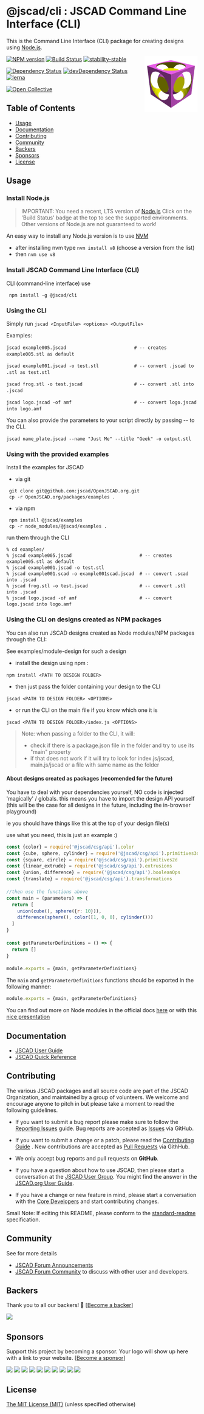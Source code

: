 # @jscad/cli : JSCAD Command Line Interface (CLI)

This is the Command Line Interface (CLI) package for creating designs using [Node.js](https://nodejs.org).

<img src="https://github.com/jscad/OpenJSCAD.org/raw/master/docs/logo.png" width="140" align="right" alt="JSCAD">

[![NPM version](https://badge.fury.io/js/%40jscad%2Fcli.svg)](https://badge.fury.io/js/%40jscad%2Fcli)
[![Build Status](https://travis-ci.org/jscad/OpenJSCAD.org.svg?branch=master)](https://travis-ci.org/jscad/OpenJSCAD.org)
[![stability-stable](https://img.shields.io/badge/stability-stable-green.svg)](https://github.com/emersion/stability-badges#stable)

[![Dependency Status](https://david-dm.org/jscad/OpenJSCAD.org.svg)](https://david-dm.org/jscad/OpenJSCAD.org)
[![devDependency Status](https://david-dm.org/jscad/OpenJSCAD.org/dev-status.svg)](https://david-dm.org/jscad/OpenJSCAD.org#info=devDependencies)
[![lerna](https://img.shields.io/badge/maintained%20with-lerna-cc00ff.svg)](https://lernajs.io/)

<a href="https://opencollective.com/openjscad"><img src="https://opencollective.com/openjscad/donate/button.png?color=blue" alt="Open Collective"></a>

## Table of Contents

- [Usage](#usage)
- [Documentation](#documentation)
- [Contributing](#contributing)
- [Community](#community)
- [Backers](#backers)
- [Sponsors](#sponsors)
- [License](#license)

## Usage

### Install Node.js

> IMPORTANT: You need a recent, LTS version of [Node.js](http://nodejs.org/)
> Click on the 'Build Status' badge at the top to see the supported environments.
> Other versions of Node.js are not guaranteed to work!

An easy way to install any Node.js version is to use [NVM](https://github.com/creationix/nvm)
- after installing nvm type ```nvm install v8``` (choose a version from the list)
- then ```nvm use v8```

### Install JSCAD Command Line Interface (CLI)

CLI (command-line interface) use

```
 npm install -g @jscad/cli
```

### Using the CLI

Simply run ```jscad <InputFile> <options> <OutputFile>```

Examples:

```jscad example005.jscad                         # -- creates example005.stl as default```

```jscad example001.jscad -o test.stl             # -- convert .jscad to .stl as test.stl```

```jscad frog.stl -o test.jscad                   # -- convert .stl into .jscad```

```jscad logo.jscad -of amf                       # -- convert logo.jscad into logo.amf```

You can also provide the parameters to your script directly by passing --<paramName> <value> to the CLI.

```jscad name_plate.jscad --name "Just Me" --title "Geek" -o output.stl```

### Using with the provided examples

Install the examples for JSCAD

 * via git
 ```
  git clone git@github.com:jscad/OpenJSCAD.org.git
  cp -r OpenJSCAD.org/packages/examples . 

 ```

 * via npm 
 ```
  npm install @jscad/examples
  cp -r node_modules/@jscad/examples .
 ```

run them through the CLI

```
% cd examples/
% jscad example005.jscad                         # -- creates example005.stl as default
% jscad example001.jscad -o test.stl
% jscad example001.scad -o example001scad.jscad  # -- convert .scad into .jscad
% jscad frog.stl -o test.jscad                   # -- convert .stl into .jscad
% jscad logo.jscad -of amf                       # -- convert logo.jscad into logo.amf
```

### Using the CLI on designs created as NPM packages

You can also run JSCAD designs created as Node modules/NPM packages through the CLI:

See examples/module-design for such a design

- install the design using npm :

```npm install <PATH TO DESIGN FOLDER>```

- then just pass the folder containing your design to the CLI

```jscad <PATH TO DESIGN FOLDER> <OPTIONS>```

- or run the CLI on the main file if you know which one it is

```jscad <PATH TO DESIGN FOLDER>/index.js <OPTIONS>```

> Note: when passing a folder to the CLI, it will:
> - check if there is a package.json file in the folder and try to use its "main" property
> - if that does not work if it will try to look for index.js/jscad, main.js/jscad or a file with same name as the folder

#### About designs created as packages (recomended for the future)

You have to deal with your dependencies yourself, NO code is injected 'magically' / globals.
this means you have to import the design API yourself (this will be the case for all designs in
the future, including the in-browser playground)

ie you should have things like this at the top of your design file(s) 

use what you need, this is just an example :)

```javascript
const {color} = require('@jscad/csg/api').color
const {cube, sphere, cylinder} = require('@jscad/csg/api').primitives3d
const {square, circle} = require('@jscad/csg/api').primitives2d
const {linear_extrude} = require('@jscad/csg/api').extrusions
const {union, difference} = require('@jscad/csg/api').booleanOps
const {translate} = require('@jscad/csg/api').transformations

//then use the functions above
const main = (parameters) => {
  return [
    union(cube(), sphere({r: 10})),
    difference(sphere(), color([1, 0, 0], cylinder()))
  ]
}

const getParameterDefinitions = () => {
  return []
}

module.exports = {main, getParameterDefinitions}
```

The ```main``` and ```getParameterDefinitions``` functions should be exported in the following manner:

```javascript
module.exports = {main, getParameterDefinitions}
```

You can find out more on Node modules in the official docs [here](https://nodejs.org/api/modules.html)
or with this [nice presentation](https://darrenderidder.github.io/talks/ModulePatterns/) 

## Documentation

- [JSCAD User Guide](https://www.jscad.xyz/dokuwiki/doku.php)
- [JSCAD Quick Reference](https://www.jscad.xyz/dokuwiki/doku.php?id=jscad_quick_reference)

## Contributing

The various JSCAD packages and all source code are part of the JSCAD Organization, and maintained by a group of volunteers.
We welcome and encourage anyone to pitch in but please take a moment to read the following guidelines.

* If you want to submit a bug report please make sure to follow the [Reporting Issues](https://github.com/jscad/OpenJSCAD.org/wiki/Reporting-Issues) guide. Bug reports are accepted as [Issues](https://github.com/jscad/OpenJSCAD.org/issues/) via GitHub.

* If you want to submit a change or a patch, please read the [Contributing Guide](../../CONTRIBUTING.md) . New contributions are accepted as [Pull Requests](https://github.com/jscad/OpenJSCAD.org/pulls/) via GithHub.

* We only accept bug reports and pull requests on **GitHub**.

* If you have a question about how to use JSCAD, then please start a conversation at the [JSCAD User Group](https://jscad.xyz/forum). You might find the answer in the [JSCAD.org User Guide](https://www.jscad.xyz/dokuwiki/doku.php).

* If you have a change or new feature in mind, please start a conversation with the [Core Developers](https://jscad.xyz/forum) and start contributing changes.

Small Note: If editing this README, please conform to the [standard-readme](https://github.com/RichardLitt/standard-readme) specification.

## Community

See for more details
* [JSCAD Forum Announcements](https://jscad.xyz/forum/category/1/announcements)
* [JSCAD Forum Community](https://jscad.xyz/forum) to discuss with other user and developers.

## Backers

Thank you to all our backers! 🙏 [[Become a backer](https://opencollective.com/openjscad#backer)]

<a href="https://opencollective.com/openjscad#backers" target="_blank"><img src="https://opencollective.com/openjscad/backers.svg?width=890"></a>

## Sponsors

Support this project by becoming a sponsor. Your logo will show up here with a link to your website. [[Become a sponsor](https://opencollective.com/openjscad#sponsor)]

<a href="https://opencollective.com/openjscad/sponsor/0/website" target="_blank"><img src="https://opencollective.com/openjscad/sponsor/0/avatar.svg"></a>
<a href="https://opencollective.com/openjscad/sponsor/1/website" target="_blank"><img src="https://opencollective.com/openjscad/sponsor/1/avatar.svg"></a>
<a href="https://opencollective.com/openjscad/sponsor/2/website" target="_blank"><img src="https://opencollective.com/openjscad/sponsor/2/avatar.svg"></a>
<a href="https://opencollective.com/openjscad/sponsor/3/website" target="_blank"><img src="https://opencollective.com/openjscad/sponsor/3/avatar.svg"></a>
<a href="https://opencollective.com/openjscad/sponsor/4/website" target="_blank"><img src="https://opencollective.com/openjscad/sponsor/4/avatar.svg"></a>
<a href="https://opencollective.com/openjscad/sponsor/5/website" target="_blank"><img src="https://opencollective.com/openjscad/sponsor/5/avatar.svg"></a>
<a href="https://opencollective.com/openjscad/sponsor/6/website" target="_blank"><img src="https://opencollective.com/openjscad/sponsor/6/avatar.svg"></a>
<a href="https://opencollective.com/openjscad/sponsor/7/website" target="_blank"><img src="https://opencollective.com/openjscad/sponsor/7/avatar.svg"></a>
<a href="https://opencollective.com/openjscad/sponsor/8/website" target="_blank"><img src="https://opencollective.com/openjscad/sponsor/8/avatar.svg"></a>
<a href="https://opencollective.com/openjscad/sponsor/9/website" target="_blank"><img src="https://opencollective.com/openjscad/sponsor/9/avatar.svg"></a>

## License

[The MIT License (MIT)](../../LICENSE)
(unless specified otherwise)
